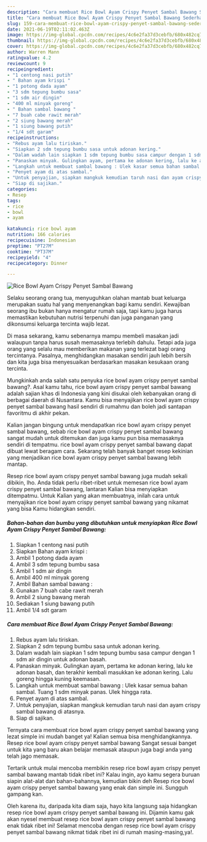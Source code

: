 ```yaml
---
description: "Cara membuat Rice Bowl Ayam Crispy Penyet Sambal Bawang Sederhana Untuk Jualan"
title: "Cara membuat Rice Bowl Ayam Crispy Penyet Sambal Bawang Sederhana Untuk Jualan"
slug: 159-cara-membuat-rice-bowl-ayam-crispy-penyet-sambal-bawang-sederhana-untuk-jualan
date: 2021-06-19T02:11:02.463Z
image: https://img-global.cpcdn.com/recipes/4c6e2fa37d3cebfb/680x482cq70/rice-bowl-ayam-crispy-penyet-sambal-bawang-foto-resep-utama.jpg
thumbnail: https://img-global.cpcdn.com/recipes/4c6e2fa37d3cebfb/680x482cq70/rice-bowl-ayam-crispy-penyet-sambal-bawang-foto-resep-utama.jpg
cover: https://img-global.cpcdn.com/recipes/4c6e2fa37d3cebfb/680x482cq70/rice-bowl-ayam-crispy-penyet-sambal-bawang-foto-resep-utama.jpg
author: Warren Mann
ratingvalue: 4.2
reviewcount: 9
recipeingredient:
- "1 centong nasi putih"
- " Bahan ayam krispi "
- "1 potong dada ayam"
- "3 sdm tepung bumbu sasa"
- "1 sdm air dingin"
- "400 ml minyak goreng"
- " Bahan sambal bawang "
- "7 buah cabe rawit merah"
- "2 siung bawang merah"
- "1 siung bawang putih"
- "1/4 sdt garam"
recipeinstructions:
- "Rebus ayam lalu tiriskan."
- "Siapkan 2 sdm tepung bumbu sasa untuk adonan kering."
- "Dalam wadah lain siapkan 1 sdm tepung bumbu sasa campur dengan 1 sdm air dingin untuk adonan basah."
- "Panaskan minyak. Gulingkan ayam, pertama ke adonan kering, lalu ke adonan basah, dan terakhir kembali masukkan ke adonan kering. Lalu goreng hingga kuning keemasan."
- "Langkah untuk membuat sambal bawang : Ulek kasar semua bahan sambal. Tuang 1 sdm minyak panas. Ulek hingga rata."
- "Penyet ayam di atas sambal."
- "Untuk penyajian, siapkan mangkuk kemudian taruh nasi dan ayam crispy sambal bawang di atasnya."
- "Siap di sajikan."
categories:
- Resep
tags:
- rice
- bowl
- ayam

katakunci: rice bowl ayam 
nutrition: 166 calories
recipecuisine: Indonesian
preptime: "PT27M"
cooktime: "PT37M"
recipeyield: "4"
recipecategory: Dinner

---
```



![Rice Bowl Ayam Crispy Penyet Sambal Bawang](https://img-global.cpcdn.com/recipes/4c6e2fa37d3cebfb/680x482cq70/rice-bowl-ayam-crispy-penyet-sambal-bawang-foto-resep-utama.jpg)

Selaku seorang orang tua, menyuguhkan olahan mantab buat keluarga merupakan suatu hal yang menyenangkan bagi kamu sendiri. Kewajiban seorang ibu bukan hanya mengatur rumah saja, tapi kamu juga harus memastikan kebutuhan nutrisi terpenuhi dan juga panganan yang dikonsumsi keluarga tercinta wajib lezat.

Di masa  sekarang, kamu sebenarnya mampu membeli masakan jadi walaupun tanpa harus susah memasaknya terlebih dahulu. Tetapi ada juga orang yang selalu mau memberikan makanan yang terlezat bagi orang tercintanya. Pasalnya, menghidangkan masakan sendiri jauh lebih bersih dan kita juga bisa menyesuaikan berdasarkan masakan kesukaan orang tercinta. 



Mungkinkah anda salah satu penyuka rice bowl ayam crispy penyet sambal bawang?. Asal kamu tahu, rice bowl ayam crispy penyet sambal bawang adalah sajian khas di Indonesia yang kini disukai oleh kebanyakan orang di berbagai daerah di Nusantara. Kamu bisa menyajikan rice bowl ayam crispy penyet sambal bawang hasil sendiri di rumahmu dan boleh jadi santapan favoritmu di akhir pekan.

Kalian jangan bingung untuk mendapatkan rice bowl ayam crispy penyet sambal bawang, sebab rice bowl ayam crispy penyet sambal bawang sangat mudah untuk ditemukan dan juga kamu pun bisa memasaknya sendiri di tempatmu. rice bowl ayam crispy penyet sambal bawang dapat dibuat lewat beragam cara. Sekarang telah banyak banget resep kekinian yang menjadikan rice bowl ayam crispy penyet sambal bawang lebih mantap.

Resep rice bowl ayam crispy penyet sambal bawang juga mudah sekali dibikin, lho. Anda tidak perlu ribet-ribet untuk memesan rice bowl ayam crispy penyet sambal bawang, lantaran Kalian bisa menyiapkan ditempatmu. Untuk Kalian yang akan membuatnya, inilah cara untuk menyajikan rice bowl ayam crispy penyet sambal bawang yang nikamat yang bisa Kamu hidangkan sendiri.

<!--inarticleads1-->

##### Bahan-bahan dan bumbu yang dibutuhkan untuk menyiapkan Rice Bowl Ayam Crispy Penyet Sambal Bawang:

1. Siapkan 1 centong nasi putih
1. Siapkan  Bahan ayam krispi :
1. Ambil 1 potong dada ayam
1. Ambil 3 sdm tepung bumbu sasa
1. Ambil 1 sdm air dingin
1. Ambil 400 ml minyak goreng
1. Ambil  Bahan sambal bawang :
1. Gunakan 7 buah cabe rawit merah
1. Ambil 2 siung bawang merah
1. Sediakan 1 siung bawang putih
1. Ambil 1/4 sdt garam




<!--inarticleads2-->

##### Cara membuat Rice Bowl Ayam Crispy Penyet Sambal Bawang:

1. Rebus ayam lalu tiriskan.
1. Siapkan 2 sdm tepung bumbu sasa untuk adonan kering.
1. Dalam wadah lain siapkan 1 sdm tepung bumbu sasa campur dengan 1 sdm air dingin untuk adonan basah.
1. Panaskan minyak. Gulingkan ayam, pertama ke adonan kering, lalu ke adonan basah, dan terakhir kembali masukkan ke adonan kering. Lalu goreng hingga kuning keemasan.
1. Langkah untuk membuat sambal bawang : Ulek kasar semua bahan sambal. Tuang 1 sdm minyak panas. Ulek hingga rata.
1. Penyet ayam di atas sambal.
1. Untuk penyajian, siapkan mangkuk kemudian taruh nasi dan ayam crispy sambal bawang di atasnya.
1. Siap di sajikan.




Ternyata cara membuat rice bowl ayam crispy penyet sambal bawang yang lezat simple ini mudah banget ya! Kalian semua bisa menghidangkannya. Resep rice bowl ayam crispy penyet sambal bawang Sangat sesuai banget untuk kita yang baru akan belajar memasak ataupun juga bagi anda yang telah jago memasak.

Tertarik untuk mulai mencoba membikin resep rice bowl ayam crispy penyet sambal bawang mantab tidak ribet ini? Kalau ingin, ayo kamu segera buruan siapin alat-alat dan bahan-bahannya, kemudian bikin deh Resep rice bowl ayam crispy penyet sambal bawang yang enak dan simple ini. Sungguh gampang kan. 

Oleh karena itu, daripada kita diam saja, hayo kita langsung saja hidangkan resep rice bowl ayam crispy penyet sambal bawang ini. Dijamin kamu gak akan nyesel membuat resep rice bowl ayam crispy penyet sambal bawang enak tidak ribet ini! Selamat mencoba dengan resep rice bowl ayam crispy penyet sambal bawang nikmat tidak ribet ini di rumah masing-masing,ya!.

